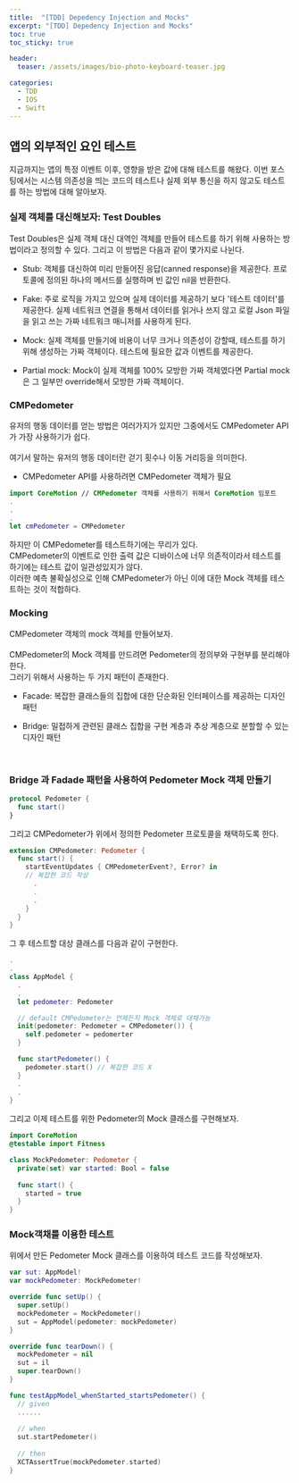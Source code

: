 ```yaml
---
title:  "[TDD] Depedency Injection and Mocks"
excerpt: "[TDD] Depedency Injection and Mocks"
toc: true
toc_sticky: true

header:
  teaser: /assets/images/bio-photo-keyboard-teaser.jpg

categories:
  - TDD
  - IOS
  - Swift
---
```


## 앱의 외부적인 요인 테스트
지금까지는 앱의 특정 이벤트 이후, 영향을 받은 값에 대해 테스트를 해왔다. 이번 포스팅에서는 시스템 의존성을 띄는 코드의 테스트나 실제 외부 통신을 하지 않고도 테스트를 하는 방법에 대해 알아보자.

### 실제 객체를 대신해보자: Test Doubles
Test Doubles은 실제 객체 대신 대역인 객체를 만들어 테스트를 하기 위해 사용하는 방법이라고 정의할 수 있다. 그리고 이 방법은 다음과 같이 몇가지로 나뉜다.

- Stub: 객체를 대신하여 미리 만들어진 응답(canned response)을 제공한다. 프로토콜에 정의된 하나의 메서드를 실행하며 빈 값인 nil을 반환한다.

- Fake: 주로 로직을 가지고 있으며 실제 데이터를 제공하기 보다 '테스트 데이터'를 제공한다. 실제 네트워크 연결을 통해서 데이터를 읽거나 쓰지 않고 로컬 Json 파일을 읽고 쓰는 가짜 네트워크 매니저를 사용하게 된다.

- Mock: 실제 객체를 만들기에 비용이 너무 크거나 의존성이 강할때, 테스트를 하기 위해 생성하는 가짜 객체이다. 테스트에 필요한 값과 이벤트를 제공한다.

- Partial mock: Mock이 실제 객체를 100% 모방한 가짜 객체였다면 Partial mock은 그 일부만 override해서 모방한 가짜 객체이다. 


### CMPedometer
유저의 행동 데이터를 얻는 방법은 여러가지가 있지만 그중에서도 CMPedometer API가 가장 사용하기가 쉽다.
<br><br>
여기서 말하는 유저의 행동 데이터란 걷기 횟수나 이동 거리등을 의미한다.

- CMPedometer API를 사용하려면 CMPedometer 객체가 필요
```swift
import CoreMotion // CMPedometer 객체를 사용하기 위해서 CoreMotion 임포트
.
.
.
let cmPedometer = CMPedometer
```

하지만 이 CMPedometer를 테스트하기에는 무리가 있다.
<br>
CMPedometer의 이벤트로 인한 출력 값은 디바이스에 너무 의존적이라서 테스트를 하기에는 테스트 값이 일관성있지가 않다.
<br>
이러한 예측 불확실성으로 인해 CMPedometer가 아닌 이에 대한 Mock 객체를 테스트하는 것이 적합하다.

### Mocking
CMPedometer 객체의 mock 객체를 만들어보자. 
<br><br>
CMPedometer의 Mock 객체를 만드려면 Pedometer의 정의부와 구현부를 분리해야 한다.
<br>
그러기 위해서 사용하는 두 가지 패턴이 존재한다.
- Facade: 복잡한 클래스들의 집합에 대한 단순화된 인터페이스를 제공하는 디자인 패턴

- Bridge: 밀접하게 관련된 클래스 집합을 구현 계층과 추상 계층으로 분할할 수 있는 디자인 패턴

<br>

### Bridge 과 Fadade 패턴을 사용하여 Pedometer Mock 객체 만들기

```swift
protocol Pedometer {
  func start()
}
```

그리고 CMPedometer가 위에서 정의한 Pedometer 프로토콜을 채택하도록 한다.

```swift
extension CMPedometer: Pedometer {
  func start() {
    startEventUpdates { CMPedometerEvent?, Error? in
    // 복잡한 코드 작성
      .
      .
      .
    }
  }
}
```

그 후 테스트할 대상 클래스를 다음과 같이 구현한다.

```swift
.
.
class AppModel {
  .
  .
  let pedometer: Pedometer

  // default CMPedometer는 언제든지 Mock 객체로 대채가능
  init(pedometer: Pedometer = CMPedometer()) { 
    self.pedometer = pedomerter 
  }

  func startPedometer() {
    pedometer.start() // 복잡한 코드 X
  }
  .
  .
}
```

그리고 이제 테스트를 위한 Pedometer의 Mock 클래스를 구현해보자.

```swift
import CoreMotion
@testable import Fitness

class MockPedometer: Pedometer {
  private(set) var started: Bool = false
  
  func start() {
    started = true
  }
}
```

### Mock객채를 이용한 테스트
위에서 만든 Pedometer Mock 클래스를 이용하여 테스트 코드를 작성해보자.

```swift
var sut: AppModel!
var mockPedometer: MockPedometer!

override func setUp() {
  super.setUp()
  mockPedometer = MockPedometer()
  sut = AppModel(pedometer: mockPedometer)
}

override func tearDown() {
  mockPedometer = nil
  sut = il
  super.tearDown()
}

func testAppModel_whenStarted_startsPedometer() {
  // given
  ......
  
  // when
  sut.startPedometer()
  
  // then
  XCTAssertTrue(mockPedometer.started)
}
```








   






